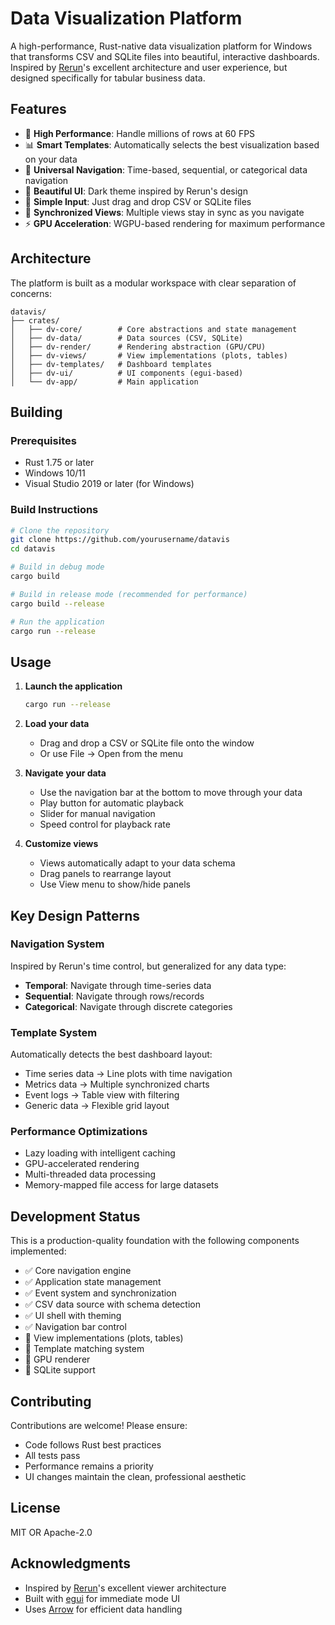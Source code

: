 # Data Visualization Platform

A high-performance, Rust-native data visualization platform for Windows that transforms CSV and SQLite files into beautiful, interactive dashboards. Inspired by [Rerun](https://rerun.io)'s excellent architecture and user experience, but designed specifically for tabular business data.

## Features

- 🚀 **High Performance**: Handle millions of rows at 60 FPS
- 📊 **Smart Templates**: Automatically selects the best visualization based on your data
- 🎯 **Universal Navigation**: Time-based, sequential, or categorical data navigation
- 🎨 **Beautiful UI**: Dark theme inspired by Rerun's design
- 📁 **Simple Input**: Just drag and drop CSV or SQLite files
- 🔄 **Synchronized Views**: Multiple views stay in sync as you navigate
- ⚡ **GPU Acceleration**: WGPU-based rendering for maximum performance

## Architecture

The platform is built as a modular workspace with clear separation of concerns:

```
datavis/
├── crates/
│   ├── dv-core/        # Core abstractions and state management
│   ├── dv-data/        # Data sources (CSV, SQLite)
│   ├── dv-render/      # Rendering abstraction (GPU/CPU)
│   ├── dv-views/       # View implementations (plots, tables)
│   ├── dv-templates/   # Dashboard templates
│   ├── dv-ui/          # UI components (egui-based)
│   └── dv-app/         # Main application
```

## Building

### Prerequisites

- Rust 1.75 or later
- Windows 10/11
- Visual Studio 2019 or later (for Windows)

### Build Instructions

```bash
# Clone the repository
git clone https://github.com/yourusername/datavis
cd datavis

# Build in debug mode
cargo build

# Build in release mode (recommended for performance)
cargo build --release

# Run the application
cargo run --release
```

## Usage

1. **Launch the application**
   ```bash
   cargo run --release
   ```

2. **Load your data**
   - Drag and drop a CSV or SQLite file onto the window
   - Or use File → Open from the menu

3. **Navigate your data**
   - Use the navigation bar at the bottom to move through your data
   - Play button for automatic playback
   - Slider for manual navigation
   - Speed control for playback rate

4. **Customize views**
   - Views automatically adapt to your data schema
   - Drag panels to rearrange layout
   - Use View menu to show/hide panels

## Key Design Patterns

### Navigation System
Inspired by Rerun's time control, but generalized for any data type:
- **Temporal**: Navigate through time-series data
- **Sequential**: Navigate through rows/records
- **Categorical**: Navigate through discrete categories

### Template System
Automatically detects the best dashboard layout:
- Time series data → Line plots with time navigation
- Metrics data → Multiple synchronized charts
- Event logs → Table view with filtering
- Generic data → Flexible grid layout

### Performance Optimizations
- Lazy loading with intelligent caching
- GPU-accelerated rendering
- Multi-threaded data processing
- Memory-mapped file access for large datasets

## Development Status

This is a production-quality foundation with the following components implemented:
- ✅ Core navigation engine
- ✅ Application state management  
- ✅ Event system and synchronization
- ✅ CSV data source with schema detection
- ✅ UI shell with theming
- ✅ Navigation bar control
- 🚧 View implementations (plots, tables)
- 🚧 Template matching system
- 🚧 GPU renderer
- 🚧 SQLite support

## Contributing

Contributions are welcome! Please ensure:
- Code follows Rust best practices
- All tests pass
- Performance remains a priority
- UI changes maintain the clean, professional aesthetic

## License

MIT OR Apache-2.0

## Acknowledgments

- Inspired by [Rerun](https://rerun.io)'s excellent viewer architecture
- Built with [egui](https://github.com/emilk/egui) for immediate mode UI
- Uses [Arrow](https://arrow.apache.org/) for efficient data handling 